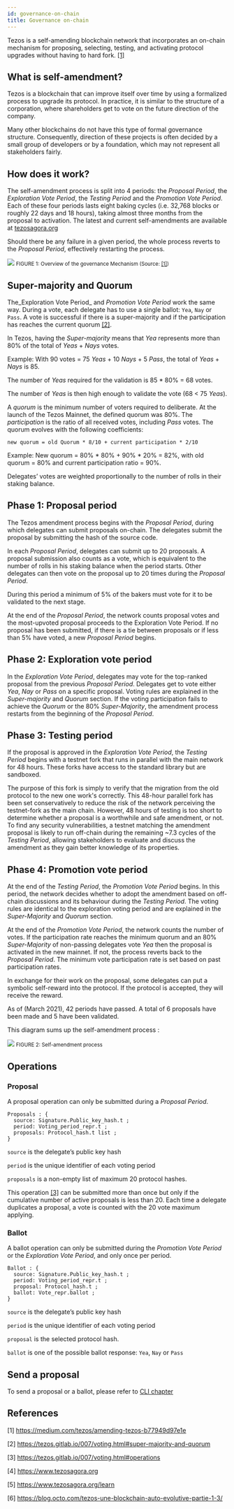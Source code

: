 ```yaml
---
id: governance-on-chain
title: Governance on-chain
---
```


Tezos is a self-amending blockchain network that incorporates an on-chain mechanism for proposing, selecting, testing, and activating protocol upgrades without having to hard fork. [[1]](/tezos-basics/governance-on-chain#references)

## What is self-amendment?
Tezos is a blockchain that can improve itself over time by using a formalized process to upgrade its protocol. In practice, it is similar to the structure of a corporation, where shareholders get to vote on the future direction of the company.

Many other blockchains do not have this type of formal governance structure. Consequently, direction of these projects is often decided by a small group of developers or by a foundation, which may not represent all stakeholders fairly.

## How does it work?
The self-amendment process is split into 4 periods: the _Proposal Period_, the _Exploration Vote Period_, the _Testing Period_ and the _Promotion Vote Period_. Each of these four periods lasts eight baking cycles (i.e. 32,768 blocks or roughly 22 days and 18 hours), taking almost three months from the proposal to activation. The latest and current self-amendments are available at [tezosagora.org](https://www.tezosagora.org)

Should there be any failure in a given period, the whole process reverts to the _Proposal Period_, effectively restarting the process.

![](../../static/img/tezos-basics/Overview_of_the_Tezos_Governance_Mechanism.png)
<small className="figure">FIGURE 1: Overview of the governance Mechanism (Source: <a href="/tezos-basics/governance-on-chain#references">[1]</a>)</small>

## Super-majority and Quorum
The_Exploration Vote Period_ and _Promotion Vote Period_ work the same way. During a vote, each delegate has to use a single ballot: `Yea`, `Nay` or `Pass`. A vote is successful if there is a super-majority and if the participation has reaches the current quorum [[2]](/tezos-basics/governance-on-chain#references).

In Tezos, having the _Super-majority_ means that _Yea_ represents more than 80% of the total of _Yeas_ + _Nays_ votes. 

Example: With 90 votes = 75 _Yeas_ + 10 _Nays_ + 5 _Pass_, the total of _Yeas_ + _Nays_ is 85. 

The number of _Yeas_ required for the validation is 85 * 80% = 68 votes.

The number of _Yeas_ is then high enough to validate the vote (68 < 75 _Yeas_).

A _quorum_ is the minimum number of voters required to deliberate. At the launch of the Tezos Mainnet, the defined quorum was 80%. The _participation_ is the ratio of all received votes, including _Pass_ votes. The quorum evolves with the following coefficients:

```
new quorum = old Quorum * 8/10 + current participation * 2/10
```

Example: New quorum = 80% * 80% +  90% * 20% = 82%, with old quorum = 80%  and current participation ratio = 90%.

Delegates’ votes are weighted proportionally to the number of rolls in their staking balance.

## Phase 1: Proposal period
The Tezos amendment process begins with the _Proposal Period_, during which delegates can submit proposals on-chain. The delegates submit the proposal by submitting the hash of the source code.

In each _Proposal Period_, delegates can submit up to 20 proposals. A proposal submission also counts as a vote, which is equivalent to the number of rolls in his staking balance when the period starts. Other delegates can then vote on the proposal up to 20 times during the _Proposal Period_. 

During this period a minimum of 5% of the bakers must vote for it to be validated to the next stage. 

At the end of the _Proposal Period_, the network counts proposal votes and the most-upvoted proposal proceeds to the Exploration Vote Period. If no proposal has been submitted, if there is a tie between proposals or if less than 5% have voted, a new _Proposal Period_ begins.

## Phase 2: Exploration vote period

In the _Exploration Vote Period_, delegates may vote for the top-ranked proposal from the previous _Proposal Period_. Delegates get to vote either _Yea_, _Nay_ or _Pass_ on a specific proposal. Voting rules are explained in the _Super-majority_ and _Quorum_ section. If the voting participation fails to achieve the _Quorum_ or the 80% _Super-Majority_, the amendment process restarts from the beginning of the _Proposal Period_.

## Phase 3: Testing period
If the proposal is approved in the _Exploration Vote Period_, the _Testing Period_ begins with a testnet fork that runs in parallel with the main network for 48 hours. These forks have access to the standard library but are sandboxed. 

The purpose of this fork is simply to verify that the migration from the old protocol to the new one work's correctly. This 48-hour parallel fork has been set conservatively to reduce the risk of the network perceiving the testnet-fork as the main chain. However, 48 hours of testing is too short to determine whether a proposal is a worthwhile and safe amendment, or not. To find any security vulnerabilities, a testnet matching the amendment proposal is likely to run off-chain during the remaining ~7.3 cycles of the _Testing Period_, allowing stakeholders to evaluate and discuss the amendment as they gain better knowledge of its properties.

## Phase 4: Promotion vote period
At the end of the _Testing Period_, the _Promotion Vote Period_ begins. In this period, the network decides whether to adopt the amendment based on off-chain discussions and its behaviour during the _Testing Period_. The voting rules are identical to the exploration voting period and are explained in the _Super-Majority_ and _Quorum_ section.

At the end of the _Promotion Vote Period_, the network counts the number of votes. If the participation rate reaches the minimum quorum and an 80% _Super-Majority_ of non-passing delegates vote _Yea_ then the proposal is activated in the new mainnet. If not, the process reverts back to the _Proposal Period_. The minimum vote participation rate is set based on past participation rates.

In exchange for their work on the proposal, some delegates can put a symbolic self-reward into the protocol. If the protocol is accepted, they will receive the reward. 

As of (March 2021), 42 periods have passed. A total of 6 proposals have been made and 5 have been validated. 

This diagram sums up the self-amendment process :

![](../../static/img/tezos-basics/Governance_mechanism_uml.svg)
<small className="figure">FIGURE 2: Self-amendment process</small>

## Operations
### Proposal
A proposal operation can only be submitted during a _Proposal Period_.
```
Proposals : {
  source: Signature.Public_key_hash.t ;
  period: Voting_period_repr.t ;
  proposals: Protocol_hash.t list ; 
}
```
`source` is the delegate’s public key hash

`period` is the unique identifier of each voting period

`proposals` is a non-empty list of maximum 20 protocol hashes.

This operation [[3]](/tezos-basics/governance-on-chain#references) can be submitted more than once but only if the cumulative number of active proposals is less than 20. Each time a delegate duplicates a proposal, a vote is counted with the 20 vote maximum applying.

### Ballot
A ballot operation can only be submitted during the _Promotion Vote Period_ or the _Exploration Vote Period_, and only once per period.
```
Ballot : {
  source: Signature.Public_key_hash.t ;
  period: Voting_period_repr.t ;
  proposal: Protocol_hash.t ;
  ballot: Vote_repr.ballot ; 
}
```
`source` is the delegate’s public key hash

`period` is the unique identifier of each voting period

`proposal` is the selected protocol hash.

`ballot` is one of the possible ballot response: `Yea`, `Nay` or `Pass`

## Send a proposal
To send a proposal or a ballot, please refer to [CLI chapter](/tezos-basics/introduction_to_cli_and_rpc)

## References
[1] https://medium.com/tezos/amending-tezos-b77949d97e1e

[2] https://tezos.gitlab.io/007/voting.html#super-majority-and-quorum

[3] https://tezos.gitlab.io/007/voting.html#operations

[4] https://www.tezosagora.org

[5] https://www.tezosagora.org/learn

[6] https://blog.octo.com/tezos-une-blockchain-auto-evolutive-partie-1-3/

